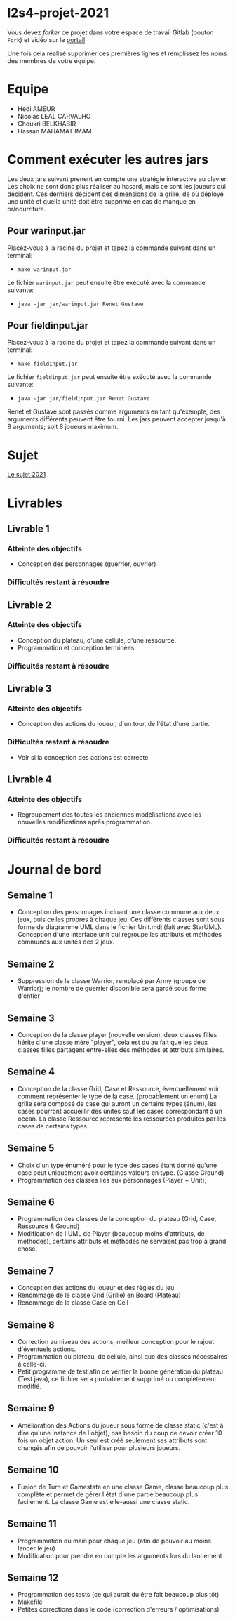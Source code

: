 # l2s4-projet-2021

Vous devez *forker* ce projet dans votre espace de travail Gitlab (bouton `Fork`) et vidéo sur le [portail](https://www.fil.univ-lille1.fr/portail/index.php?dipl=L&sem=S4&ue=Projet&label=Documents)

Une fois cela réalisé supprimer ces premières lignes et remplissez les noms des membres de votre équipe.

# Equipe

- Hedi AMEUR
- Nicolas LEAL CARVALHO
- Choukri BELKHABIR
- Hassan MAHAMAT IMAM

# Comment exécuter les autres jars

Les deux jars suivant prenent en compte une stratégie interactive au clavier. Les choix ne sont donc plus
réaliser au hasard, mais ce sont les joueurs qui décident.
Ces derniers décident des dimensions de la grille, de où déployé une unité et quelle unité doit être supprimé en cas de manque
en or/nourriture.

## Pour warinput.jar

Placez-vous à la racine du projet et tapez la commande suivant dans un terminal:
- `make warinput.jar`

Le fichier `warinput.jar` peut ensuite être exécuté avec la commande suivante:
- `java -jar jar/warinput.jar Renet Gustave`

## Pour fieldinput.jar

Placez-vous à la racine du projet et tapez la commande suivant dans un terminal:
- `make fieldinput.jar`

Le fichier `fieldinput.jar` peut ensuite être exécuté avec la commande suivante:
- `java -jar jar/fieldinput.jar Renet Gustave`

Renet et Gustave sont passés comme arguments en tant qu'exemple, des arguments différents peuvent être fourni.
Les jars peuvent accepter jusqu'à 8 arguments; soit 8 joueurs maximum.


# Sujet

[Le sujet 2021](https://www.fil.univ-lille1.fr/portail/index.php?dipl=L&sem=S4&ue=Projet&label=Documents)

# Livrables

## Livrable 1

### Atteinte des objectifs

- Conception des personnages (guerrier, ouvrier)

### Difficultés restant à résoudre

## Livrable 2

### Atteinte des objectifs

- Conception du plateau, d'une cellule, d'une ressource.
- Programmation et conception terminées.

### Difficultés restant à résoudre

## Livrable 3

### Atteinte des objectifs

- Conception des actions du joueur, d'un tour, de l'état d'une partie.

### Difficultés restant à résoudre

- Voir si la conception des actions est correcte

## Livrable 4

### Atteinte des objectifs

- Regroupement des toutes les anciennes modélisations avec les nouvelles modifications après programmation.

### Difficultés restant à résoudre

# Journal de bord

## Semaine 1

- Conception des personnages incluant une classe commune aux deux jeux, puis celles propres à chaque jeu. Ces différents classes sont sous forme de diagramme UML dans le fichier Unit.mdj (fait avec StarUML). Conception d'une interface unit qui regroupe les attributs et méthodes communes aux unités des 2 jeux.

## Semaine 2

- Suppression de le classe Warrior, remplacé par Army (groupe de Warrior); le nombre de guerrier disponible sera gardé sous forme d'entier

## Semaine 3

- Conception de la classe player (nouvelle version), deux classes filles hérite d'une classe mère "player", cela est du au fait que les deux classes filles partagent entre-elles des méthodes et attributs similaires.

## Semaine 4

- Conception de la classe Grid, Case et Ressource, éventuellement voir comment représenter le type de la case. (probablement un enum)
La grille sera composé de case qui auront un certains types (énum), les cases pourront accueillir des unités sauf les cases correspondant à un océan. La classe Ressource représente les ressources produites par les cases de certains types.

## Semaine 5

- Choix d'un type énuméré pour le type des cases étant donné qu'une case peut uniquement avoir certaines valeurs en type. (Classe Ground)
- Programmation des classes liés aux personnages (Player + Unit),

## Semaine 6

- Programmation des classes de la conception du plateau (Grid, Case, Ressource & Ground)
- Modification de l'UML de Player (beaucoup moins d'attributs, de méthodes), certains attributs et méthodes ne servaient pas trop à grand chose.

## Semaine 7

- Conception des actions du joueur et des règles du jeu
- Renommage de le classe Grid (Grille) en Board (Plateau)
- Renommage de la classe Case en Cell

## Semaine 8

- Correction au niveau des actions, meilleur conception pour le rajout d'éventuels actions.
- Programmation du plateau, de cellule, ainsi que des classes nécessaires à celle-ci.
- Petit programme de test afin de vérifier la bonne génération du plateau (Test.java), ce fichier sera probablement supprimé ou complètement modifié.

## Semaine 9

- Amélioration des Actions du joueur sous forme de classe static (c'est à dire qu'une instance de l'objet), pas besoin du coup de devoir créer 10 fois un objet action. Un seul est créé seulement ses attributs sont changés afin de pouvoir l'utiliser pour plusieurs joueurs.

## Semaine 10

- Fusion de Turn et Gamestate en une classe Game, classe beaucoup plus complète et permet de gérer l'état d'une partie beaucoup plus facilement. La classe Game est elle-aussi une classe static.

## Semaine 11

- Programmation du main pour chaque jeu (afin de pouvoir au moins lancer le jeu)
- Modification pour prendre en compte les arguments lors du lancement

## Semaine 12

- Programmation des tests (ce qui aurait du être fait beaucoup plus tôt)
- Makefile
- Petites corrections dans le code (correction d'erreurs / optimisations)

